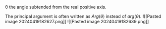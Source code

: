 θ the angle subtended from the real positive axis.

The principal argument is often written as $Arg(θ)$ instead of $arg(θ)$.
![[Pasted image 20240419182627.png]]
![[Pasted image 20240419182639.png]]
